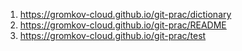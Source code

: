 1. https://gromkov-cloud.github.io/git-prac/dictionary
2. https://gromkov-cloud.github.io/git-prac/README
3. https://gromkov-cloud.github.io/git-prac/test